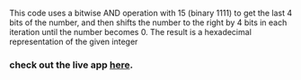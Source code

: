 This code uses a bitwise AND operation with 15 (binary 1111) to get the last 4 bits of the number, and then shifts the number to the right by 4 bits in each iteration until the number becomes 0. The result is a hexadecimal representation of the given integer

### check out the live app [here](https://priyanka23-brs.github.io/Integer-to-hexadecimal-leet-code/).
